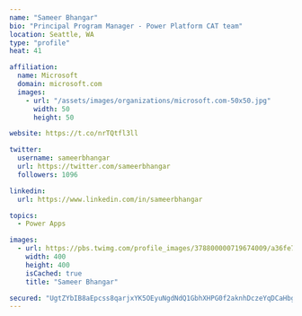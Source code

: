 ```yaml
---
name: "Sameer Bhangar"
bio: "Principal Program Manager - Power Platform CAT team"
location: Seattle, WA
type: "profile"
heat: 41

affiliation:
  name: Microsoft
  domain: microsoft.com
  images:
    - url: "/assets/images/organizations/microsoft.com-50x50.jpg"
      width: 50
      height: 50

website: https://t.co/nrTQtfl3ll

twitter:
  username: sameerbhangar
  url: https://twitter.com/sameerbhangar
  followers: 1096

linkedin:
  url: https://www.linkedin.com/in/sameerbhangar

topics:
  - Power Apps

images:
  - url: https://pbs.twimg.com/profile_images/378800000719674009/a36fe7ddfab1778b76e5793772e43798_400x400.jpeg
    width: 400
    height: 400
    isCached: true
    title: "Sameer Bhangar"

secured: "UgtZYbIB8aEpcss8qarjxYK5OEyuNgdNdQ1GbhXHPG0f2aknhDczeYqDCaHbgVNhOTcpO5zOf12Q9oSlgs6itcXthHa2QR7VITcTptPQmYb9qoMQWyqgmIpHCFWEY+XHnr+PVZUfRavaVlHP3e/cmioiGsMiDvmZBkA839P3PUwam1Q5IIybaV9xbov71p3XvpWHF8fczxW5S9VL5euLV8Awu01S3q6ft2qsDarBdXmopHMFE7/9Q/792y9atU8C5nIb7zqiDOWobRk3J89o464Q4MSHApU/+7Fug4zvHAk3W1abebsPHGSJA0/WMUqQ4WCbrQ/HbRYeA9LuhRbjWZdNrZe9joKHmvqAbN2g2pbsmLLAi47WrYKUFzcIE5lywEhEb8Vg8aQILPwEUTHEH+Ei1Xmups0ciJrbnbks1x8=;SlSAAXYbF/oEgGAdCz8SjQ=="
---
```


